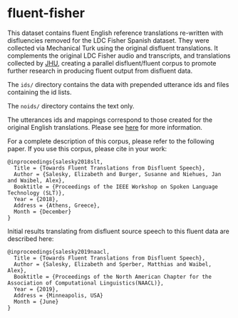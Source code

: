 # fluent-fisher


This dataset contains fluent English reference translations re-written with disfluencies removed for the LDC Fisher Spanish dataset. 
They were collected via Mechanical Turk using the original disfluent translations. 
It complements the original LDC Fisher audio and transcripts, and translations collected by [JHU](https://joshua.incubator.apache.org/data/fisher-callhome-corpus/), creating a parallel disfluent/fluent corpus to promote further research in producing fluent output from disfluent data. 

The `ids/` directory contains the data with prepended utterance ids and files containing the id lists. 

The `noids/` directory contains the text only. 

The utterances ids and mappings correspond to those created for the original English translations. 
Please see [here](https://github.com/joshua-decoder/fisher-callhome-corpus) for more information. 


For a complete description of this corpus, please refer to the following paper.
If you use this corpus, please cite in your work:

    @inproceedings{salesky2018slt,
      Title = {Towards Fluent Translations from Disfluent Speech},
      Author = {Salesky, Elizabeth and Burger, Susanne and Niehues, Jan and Waibel, Alex},
      Booktitle = {Proceedings of the IEEE Workshop on Spoken Language Technology (SLT)},
      Year = {2018},
      Address = {Athens, Greece},
      Month = {December}
    }

Initial results translating from disfluent source speech to this fluent data are described here:

    @inproceedings{salesky2019naacl,
      Title = {Towards Fluent Translations from Disfluent Speech},
      Author = {Salesky, Elizabeth and Sperber, Matthias and Waibel, Alex},
      Booktitle = {Proceedings of the North American Chapter for the Association of Computational Linguistics(NAACL)},
      Year = {2019},
      Address = {Minneapolis, USA}
      Month = {June}
    }
